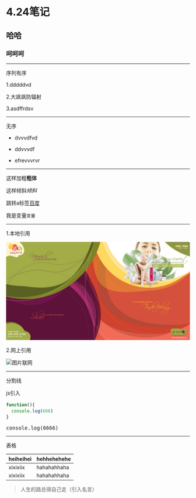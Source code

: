 # 4.24笔记

## 哈哈

### 呵呵呵

******************
序列有序

1.dddddvd

2.大飒飒防辐射

3.asdffrdsv

******************
无序

* dvvvdfvd

* ddvvvdf

* efrevvvrvr

*****************

这样加粗**粗体**


这样倾斜*倾斜*

跳转a标签[百度](https://baidu)

我是变量`变量`
*****************

1.本地引用

![图片本地](./课堂临摹.jpg)

2.网上引用

![图片联网](https://avatars2.githubusercontent.com/u/20250707?v=3&s=460)

**********************
分割线

js引入

```js
function(){
  console.log(666)
}
```
<pre>
console.log(6666)
</pre>
*******
表格


| heiheihei  |hehhehehehe|
| :------------- | :------------- |
| xixixiix   | hahahahhaha  |
| xixixiix   | hahahahhaha  |

> 人生的路总得自己走（引入名言）
